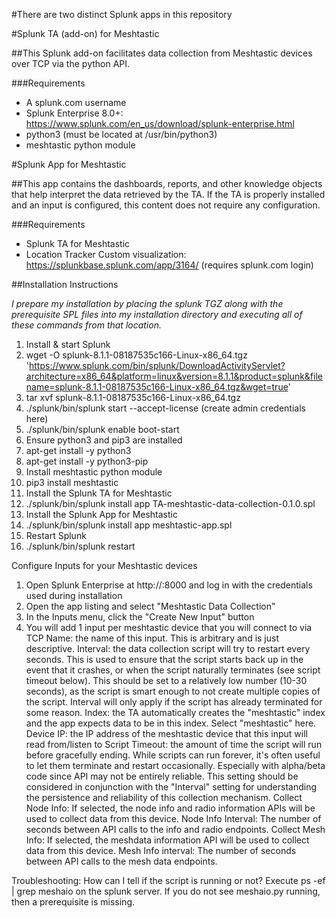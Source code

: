 #There are two distinct Splunk apps in this repository

#Splunk TA (add-on) for Meshtastic

##This Splunk add-on facilitates data collection from Meshtastic devices over TCP via the python API.

###Requirements
*  A splunk.com username
*  Splunk Enterprise 8.0+: https://www.splunk.com/en_us/download/splunk-enterprise.html
*  python3 (must be located at /usr/bin/python3)
*  meshtastic python module


#Splunk App for Meshtastic

##This app contains the dashboards, reports, and other knowledge objects that help interpret the data retrieved by the TA.  If the TA is properly installed and an input is configured, this content does not require any configuration.

###Requirements
*  Splunk TA for Meshtastic
*  Location Tracker Custom visualization: https://splunkbase.splunk.com/app/3164/ (requires splunk.com login)


##Installation Instructions

_I prepare my installation by placing the splunk TGZ along with the prerequisite SPL files into my installation directory and executing all of these commands from that location._

1. Install & start Splunk
 1. wget -O splunk-8.1.1-08187535c166-Linux-x86_64.tgz 'https://www.splunk.com/bin/splunk/DownloadActivityServlet?architecture=x86_64&platform=linux&version=8.1.1&product=splunk&filename=splunk-8.1.1-08187535c166-Linux-x86_64.tgz&wget=true'
 1. tar xvf splunk-8.1.1-08187535c166-Linux-x86_64.tgz
 1. ./splunk/bin/splunk start --accept-license (create admin credentials here)
 1. ./splunk/bin/splunk enable boot-start
1. Ensure python3 and pip3 are installed
 1. apt-get install -y python3
 1. apt-get install -y python3-pip
1. Install meshtastic python module
 1. pip3 install meshtastic
1. Install the Splunk TA for Meshtastic
 1. ./splunk/bin/splunk install app TA-meshtastic-data-collection-0.1.0.spl
1. Install the Splunk App for Meshtastic
 1. ./splunk/bin/splunk install app meshtastic-app.spl
1. Restart Splunk
 1. ./splunk/bin/splunk restart


Configure Inputs for your Meshtastic devices

1. Open Splunk Enterprise at http://<serverip>:8000 and log in with the credentials used during installation
1. Open the app listing and select "Meshtastic Data Collection"
1. In the Inputs menu, click the "Create New Input" button
1. You will add 1 input per meshtastic device that you will connect to via TCP
	Name: the name of this input.  This is arbitrary and is just descriptive.
	Interval: the data collection script will try to restart every <interval> seconds.  This is used to ensure that the script starts back up in the event that it crashes, or when the script naturally terminates (see script timeout below).  This should be set to a relatively low number (10-30 seconds), as the script is smart enough to not create multiple copies of the script.  Interval will only apply if the script has already terminated for some reason.
	Index: the TA automatically creates the "meshtastic" index and the app expects data to be in this index.  Select "meshtastic" here.
	Device IP: the IP address of the meshtastic device that this input will read from/listen to
	Script Timeout: the amount of time the script will run before gracefully ending.  While scripts can run forever, it's often useful to let them terminate and restart occasionally.  Especially with alpha/beta code since API may not be entirely reliable.  This setting should be considered in conjunction with the "Interval" setting for understanding the persistence and reliability of this collection mechanism.
	Collect Node Info: If selected, the node info and radio information APIs will be used to collect data from this device.
	Node Info Interval: The number of seconds between API calls to the info and radio endpoints.
	Collect Mesh Info: If selected, the meshdata information API will be used to collect data from this device.
	Mesh Info interval: The number of seconds between API calls to the mesh data endpoints.


Troubleshooting:
	How can I tell if the script is running or not?
	Execute ps -ef | grep meshaio on the splunk server.  If you do not see meshaio.py running, then a prerequisite is missing.


